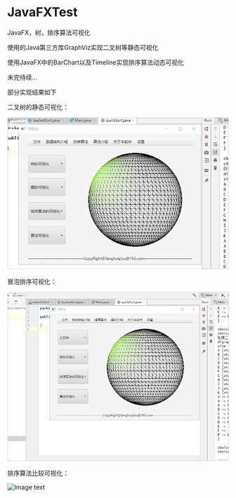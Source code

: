 # JavaFXTest
JavaFX，树，排序算法可视化

使用的Java第三方库GraphViz实现二叉树等静态可视化

使用JavaFX中的BarChart以及Timeline实现排序算法动态可视化

未完待续...

部分实现结果如下

二叉树的静态可视化：

![Image text](https://github.com/fanghuiX/JavaFXTest/blob/master/tree.gif)

冒泡排序可视化：

![Image text](https://github.com/fanghuiX/JavaFXTest/blob/master/bobblesort.gif)

排序算法比较可视化：

![Image text](https://github.com/fanghuiX/JavaFXTest/blob/master/sortcompare.gif)